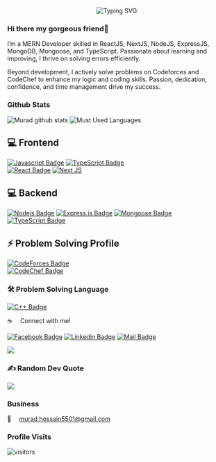 <p align="center"> <img src="https://readme-typing-svg.demolab.com?font=Fira+Code&pause=1000&center=true&vCenter=true&width=550&lines=I'm+a+MERN+Developer;I'm+a+Problem+Solver" alt="Typing SVG" /> </p>


### Hi there my gorgeous friend👋
I’m a MERN Developer skilled in ReactJS, NextJS, NodeJS, ExpressJS, MongoDB, Mongoose, and TypeScript. Passionate about learning and improving, I thrive on solving errors efficiently.

Beyond development, I actively solve problems on Codeforces and CodeChef to enhance my logic and coding skills. Passion, dedication, confidence, and time management drive my success.


### Github Stats

![Murad github stats](https://github-readme-stats.vercel.app/api?username=Murad501&count_private=true&theme=tokyonight&hide=contribs,prs)
![Must Used Languages](https://github-readme-stats.vercel.app/api/top-langs/?username=Murad501&layout=compact&theme=tokyonight&hide")


## 💻 Frontend

[![Javascript Badge](https://img.shields.io/badge/-Javascript-F0DB4F?style=for-the-badge&labelColor=black&logo=javascript&logoColor=F0DB4F)](#) 
[![TypeScript Badge](https://img.shields.io/badge/-TypeScript-3178C6?style=for-the-badge&labelColor=black&logo=typescript&logoColor=3178C6)](#)  
[![React Badge](https://img.shields.io/badge/-React-61DBFB?style=for-the-badge&labelColor=black&logo=react&logoColor=61DBFB)](#)
[![Next JS](https://img.shields.io/badge/Next-black?style=for-the-badge&labelColor=black&logo=next.js&logoColor=white)](#)



## 💻 Backend

[![Nodejs Badge](https://img.shields.io/badge/-Nodejs-3C873A?style=for-the-badge&labelColor=black&logo=node.js&logoColor=3C873A)](#) 
[![Express.js Badge](https://img.shields.io/badge/Express.js-000000?style=for-the-badge&logo=express&logoColor=white)](#) 
[![Mongoose Badge](https://img.shields.io/badge/Mongoose-880000?style=for-the-badge&labelColor=black&logo=mongodb&logoColor=880000)](#)  
[![TypeScript Badge](https://img.shields.io/badge/-TypeScript-3178C6?style=for-the-badge&labelColor=black&logo=typescript&logoColor=3178C6)](#)  



## ⚡ Problem Solving  Profile

[![CodeForces Badge](https://img.shields.io/badge/Codeforces-1F8ACB?style=for-the-badge&labelColor=black&logo=codeforces&logoColor=white)](https://codeforces.com/profile/murad501)  
[![CodeChef Badge](https://img.shields.io/badge/CodeChef-5B4636?style=for-the-badge&labelColor=black&logo=codechef&logoColor=white)](https://www.codechef.com/users/murad501)  

### 🛠 Problem Solving Language  

[![C++ Badge](https://img.shields.io/badge/C++-00599C?style=for-the-badge&labelColor=black&logo=c%2B%2B&logoColor=white)](#)  


:coffee: &emsp;Connect with me!

[![Facebook Badge](https://img.shields.io/badge/Facebook-1877F2?style=for-the-badge&logo=facebook&logoColor=white)](https://www.facebook.com/muradhossain501) [![Linkedin Badge](https://img.shields.io/badge/LinkedIn-0077B5?style=for-the-badge&logo=linkedin&logoColor=white)](https://www.linkedin.com/in/murad5501/)  [![Mail Badge](https://img.shields.io/badge/Gmail-D14836?style=for-the-badge&logo=gmail&logoColor=white)](mailto:murad.hossain5501@gmail.com)


![](https://github-readme-streak-stats.herokuapp.com/?user=Murad501) 


### ✍️ Random Dev Quote
![](https://quotes-github-readme.vercel.app/api?type=horizontal&theme=radical)


### Business

:email: &emsp;murad.hossain5501@gmail.com


### Profile Visits

![visitors](https://views.gonzalohirsch.com/gh?user=Murad501)
